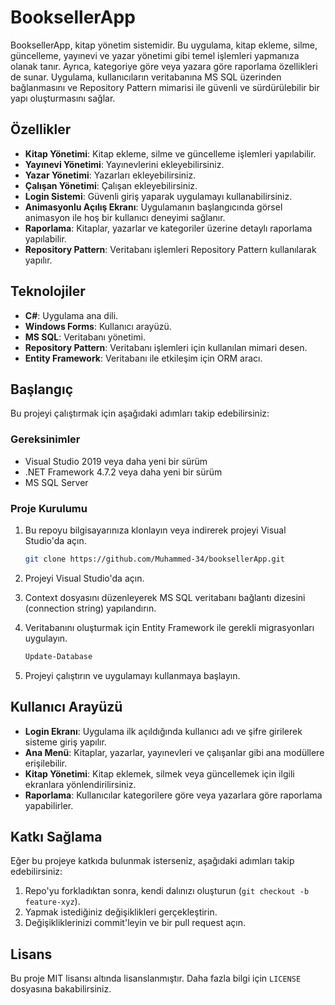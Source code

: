 # BooksellerApp

BooksellerApp, kitap yönetim sistemidir. Bu uygulama, kitap ekleme, silme, güncelleme, yayınevi ve yazar yönetimi gibi temel işlemleri yapmanıza olanak tanır. Ayrıca, kategoriye göre veya yazara göre raporlama özellikleri de sunar. Uygulama, kullanıcıların veritabanına MS SQL üzerinden bağlanmasını ve Repository Pattern mimarisi ile güvenli ve sürdürülebilir bir yapı oluşturmasını sağlar.

## Özellikler

- **Kitap Yönetimi**: Kitap ekleme, silme ve güncelleme işlemleri yapılabilir.
- **Yayınevi Yönetimi**: Yayınevlerini ekleyebilirsiniz.
- **Yazar Yönetimi**: Yazarları ekleyebilirsiniz.
- **Çalışan Yönetimi**: Çalışan ekleyebilirsiniz.
- **Login Sistemi**: Güvenli giriş yaparak uygulamayı kullanabilirsiniz.
- **Animasyonlu Açılış Ekranı**: Uygulamanın başlangıcında görsel animasyon ile hoş bir kullanıcı deneyimi sağlanır.
- **Raporlama**: Kitaplar, yazarlar ve kategoriler üzerine detaylı raporlama yapılabilir.
- **Repository Pattern**: Veritabanı işlemleri Repository Pattern kullanılarak yapılır.

## Teknolojiler

- **C#**: Uygulama ana dili.
- **Windows Forms**: Kullanıcı arayüzü.
- **MS SQL**: Veritabanı yönetimi.
- **Repository Pattern**: Veritabanı işlemleri için kullanılan mimari desen.
- **Entity Framework**: Veritabanı ile etkileşim için ORM aracı.

## Başlangıç

Bu projeyi çalıştırmak için aşağıdaki adımları takip edebilirsiniz:

### Gereksinimler

- Visual Studio 2019 veya daha yeni bir sürüm
- .NET Framework 4.7.2 veya daha yeni bir sürüm
- MS SQL Server

### Proje Kurulumu

1. Bu repoyu bilgisayarınıza klonlayın veya indirerek projeyi Visual Studio'da açın.

   ```bash
   git clone https://github.com/Muhammed-34/booksellerApp.git
   
2. Projeyi Visual Studio'da açın.

3. Context dosyasını düzenleyerek MS SQL veritabanı bağlantı dizesini (connection string) yapılandırın.

4. Veritabanını oluşturmak için Entity Framework ile gerekli migrasyonları uygulayın.

   ```bash
   Update-Database

5. Projeyi çalıştırın ve uygulamayı kullanmaya başlayın.

## Kullanıcı Arayüzü

- **Login Ekranı**: Uygulama ilk açıldığında kullanıcı adı ve şifre girilerek sisteme giriş yapılır.
- **Ana Menü**: Kitaplar, yazarlar, yayınevleri ve çalışanlar gibi ana modüllere erişilebilir.
- **Kitap Yönetimi**: Kitap eklemek, silmek veya güncellemek için ilgili ekranlara yönlendirilirsiniz.
- **Raporlama**: Kullanıcılar kategorilere göre veya yazarlara göre raporlama yapabilirler.

## Katkı Sağlama

Eğer bu projeye katkıda bulunmak isterseniz, aşağıdaki adımları takip edebilirsiniz:

1. Repo'yu forkladıktan sonra, kendi dalınızı oluşturun (`git checkout -b feature-xyz`).
2. Yapmak istediğiniz değişiklikleri gerçekleştirin.
3. Değişikliklerinizi commit'leyin ve bir pull request açın.

## Lisans

Bu proje MIT lisansı altında lisanslanmıştır. Daha fazla bilgi için `LICENSE` dosyasına bakabilirsiniz.
